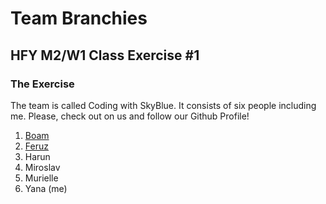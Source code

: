# Team Branchies
## HFY M2/W1 Class Exercise #1
### The Exercise

The team is called Coding with SkyBlue. It consists of six people including me. Please, check out on us and follow our Github Profile!
1. [Boam](./boam.md)
2. [Feruz](./feruz.md)
3. Harun
4. Miroslav
5. Murielle
6. Yana (me)
